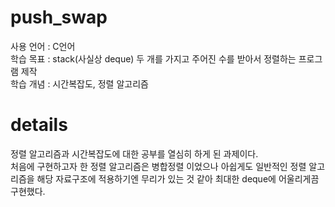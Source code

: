 # push_swap
사용 언어 : C언어   
학습 목표 : stack(사실상 deque) 두 개를 가지고 주어진 수를 받아서 정렬하는 프로그램 제작   
학습 개념 : 시간복잡도, 정렬 알고리즘

# details
정렬 알고리즘과 시간복잡도에 대한 공부를 열심히 하게 된 과제이다.   
처음에 구현하고자 한 정렬 알고리즘은 병합정렬 이었으나 아쉽게도  일반적인 정렬 알고리즘을 해당 자료구조에 적용하기엔 무리가 있는 것 같아 최대한 deque에 어울리게끔 구현했다.
